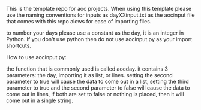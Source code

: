 This is the template repo for aoc projects. When using this template please use the naming conventions for inputs as dayXXinput.txt as the aocinput file that comes with this repo alows for ease of importing files. 

to number your days please use a constant as the day, it is an integer in Python. If you don't use python then do not use aocinput.py as your import shortcuts. 

How to use aocinput.py:

the function that is commonly used is called aocday. it contains 3 parameters: the day, importing it as list, or lines. setting the second parameter to true will cause the data to come out in a list, setting the third parameter to true and the second parameter to false will cause the data to come out in lines, if both are set to false or nothing is placed, then it will come out in a single string.
